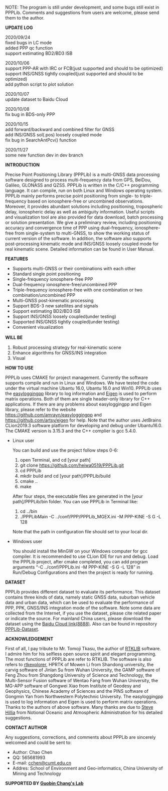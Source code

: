 NOTE: The program is still under development, and some bugs still exist in PPPLib. Comments and suggestions from users 
      are welcome, please send them to the author.

**UPDATE LOG**

2020/09/24 \
    fixed bugs in LC mode \
    added PPP qc function \
    support estimating BD2/BD3 ISB 

2020/10/06 \
    support PPP-AR with IRC or FCB(just supported and should to be optimized) \
    support INS/GNSS tightly coupled(just supported and should to be optimized) \
    add python script to plot solution
    
2020/10/07 \
    update dataset to Baidu Cloud
    
2020/10/08 \
    fix bug in BDS-only PPP
    
2020/10/15 \
    add forward/backward and combined filter for GNSS\
    add INS/GNSS sol(.pos) loosely coupled mode \
    fix bug in SearchAntPcv() function
    
2020/11/27 \
   some new function dev in dev branch


**INTRODUCTION**

Precise Point Positioning Library (PPPLib) is a multi-GNSS data processing software designed to
process multi-frequency data from GPS, BeiDou, Galileo, GLONASS and QZSS. PPPLib is written
in the C/C++ programming language. It can compile, run on both Linux and Windows operating
system. PPPLib mainly performs precise point positioning from single- to triple-frequency based
on ionosphere-free or uncombined observations. Moreover, it provides abundant solutions including
positioning, tropospheric delay, ionospheric delay as well as ambiguity information. Useful scripts
and visualization tool are also provided for data download, batch processing or solution presentation.
We give a preliminary review, including positioning accuracy and convergence time of PPP using
dual-frequency, ionosphere-free from single-system to multi-GNSS, to show the working status of
current version of the software. In addition, the software also supports post-processing kinematic
mode and INS/GNSS loosely coupled mode for real kinematic scene. Detailed information can be found in User Manual.

**FEATURES**

* Supports multi-GNSS or their combinations with each other
* Standard single point positioning
* Single-frequency ionosphere-free PPP
* Dual-frequency ionosphere-free/uncombined PPP
* Triple-frequency ionosphere-free with one combination or two combination/uncombined PPP
* Multi-GNSS post-kinematic processing
* Support BDS-3 new satellites and signals
* Support estimating BD2/BD3 ISB
* Support INS/GNSS loosely coupled(under testing)
* Supported INS/GNSS tightly coupled(under testing)
* Convenient visualization

**WILL BE**　

1. Robust processing strategy for real-kinematic scene
2. Enhance algorithms for GNSS/INS integration
3. Visual

**HOW TO USE**
  
  PPPLib uses CMAKE for project management. Currently the software supports compile and run in
  Linux and Windows. We have tested the code under the virtual machine Ubantu 16.0, Ubantu 16.0
  and Win10. PPPLib uses the [easyloggingpp](https://github.com/amrayn/easyloggingpp) library to log information and [Eigen](https://github.com/artsy/eigen) is used to perform
  matrix operations. Both of them are single header-only library for C++ applications. If there are any
  problems about easyloggingpp and Eigen library, please refer to the website
  https://github.com/amrayn/easyloggingpp and https://github.com/artsy/eigen for help. Note that
  the author uses JetBrains CLion2019.3 software platform for developing and debug under
  Ubantu16.0. The CMAKE version is 3.15.3 and the C++ complier is gcc 5.4.0. 
   
* Linux user
    
  You can build and use the project follow steps 0-6:
  
  1. open Terminal, and cd [your path]
  2. git clone https://github.com/heiwa0519/PPPLib.git
  3. cd PPPLib
  4. mkdir build and cd [your path]/PPPLib/build
  5. cmake ..
  6. make
 
  After four steps, the executable files are generated in the [your path]/PPPLib/bin folder. You can use
  PPPLib in Terminal like:
  
  1. cd ../bin
  2. ./PPPLibMain -C ../conf/PPP/PPPLib_MGEX.ini -M PPP-KINE -S G -L 128
  
  Note that the path in configuration file should set to your local dir.  

* Windows user

  You should install the MinGW on your Windows computer for gcc compiler. It is recommended to
  use CLion IDE for run and debug. Load the PPPLib project, after cmake completed, you can add program arguments “-C ../conf/PPPLib.ini
  -M PPP-KINE -S G -L 128” in Run/Debug Configurations and then the project is ready for running.
  
**DATASET**
  
  PPPLib provides different dataset to evaluate its performance. This dataset contains three kinds of
  data, namely static GNSS data, suburban vehicle data and urban data, which can be used to evaluate
  the performance of PPP, PPK, GNSS/INS integration mode of the software. Note some data are
  collected from the Internet, if you use the dataset, please cite related paper or indicate the source.
  For mainland China users, please download the dataset using the [Baidu Cloud link(8888)](https://pan.baidu.com/s/1Yr5g9O_U52Wp7T_K2aPoqg#list/path=%2F).
  Also can be found in repository [PPPLib-Dataset](https://github.com/heiwa0519/PPPLib-Dataset).
  
**ACKNOWLEDGEMENT**

 First of all, I pay tribute to Mr. Tomoji Tkasu, the author of [RTKLIB](https://github.com/tomojitakasu/RTKLIB) software. I admire him for his 
 selfless open source spirit and elegant programming. The most functions of PPPLib are refer to
 RTKLIB. The software is also refers to [rtkexplorer](http://rtkexplorer.com/), HPRTK of Mowen Li from Shandong university,
 the carvig software of Jinlan Su from Wuhan University, the GAMP software of Feng Zhou from
 Shangdong University of Science and Technology, the Multi-Sensor Fusion software of Wentao
 Fang from Wuhan University, the MG-APP software of Gongwei Xiao from Institute of Geodesy
 and Geophysics, Chinese Academy of Sciences and the PINS software of Gongmin Yan from
 Northwestern Polytechnic University. The easyloggingpp is used to log information and Eigen is
 used to perform matrix operations. Thanks to the authors of above software. Many thanks are due
 to [Steve Hillia](https://www.researchgate.net/profile/Steve_Hilla) from Notional Oceanic and Atmospheric Administration for his detailed suggestions.
  
**CONTACT AUTHOR**
  
  Any suggestions, corrections, and comments about PPPLib are sincerely welcomed and could be
  sent to:
  * Author: Chao Chen
  * QQ: 565681993
  * E-mail: cchen@cumt.edu.cn
  * Addres: School of Environment and Geo-informatics, China University of Mining and Technology



**SUPPORTED BY [Guobin Chang's Lab](https://www.researchgate.net/lab/Guobin-Chang-Lab)**
